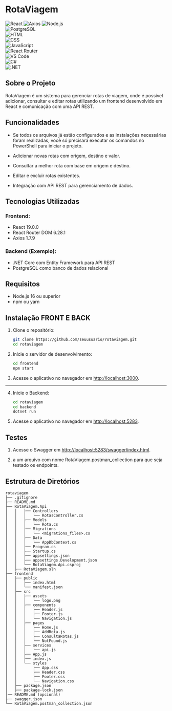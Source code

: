 # RotaViagem

![React](https://img.shields.io/badge/React-19.0.0-blue)
![Axios](https://img.shields.io/badge/Axios-1.7.9-blueviolet)
![Node.js](https://img.shields.io/badge/Node.js-18.x-green)  
![PostgreSQL](https://img.shields.io/badge/PostgreSQL-15.x-blue)  
![HTML](https://img.shields.io/badge/HTML-5.0-red)  
![CSS](https://img.shields.io/badge/CSS-3.0-blue)  
![JavaScript](https://img.shields.io/badge/JavaScript-ES6-yellow)  
![React Router](https://img.shields.io/badge/React%20Router-6.28.1-orange)  
![VS Code](https://img.shields.io/badge/VS%20Code-1.80.x-purple)  
![C#](https://img.shields.io/badge/C%23-10.0-blue)  
![.NET](https://img.shields.io/badge/.NET-7.0-purple)  

## Sobre o Projeto
RotaViagem é um sistema para gerenciar rotas de viagem, onde é possível adicionar, consultar e editar rotas utilizando um frontend desenvolvido em React e comunicação com uma API REST.

## Funcionalidades
- Se todos os arquivos já estão configurados e as instalações necessárias foram realizadas, você só precisará executar os comandos no PowerShell para iniciar o projeto.

- Adicionar novas rotas com origem, destino e valor.
- Consultar a melhor rota com base em origem e destino.
- Editar e excluir rotas existentes.
- Integração com API REST para gerenciamento de dados.

## Tecnologias Utilizadas

### Frontend:
- React 19.0.0
- React Router DOM 6.28.1
- Axios 1.7.9

### Backend (Exemplo):
- .NET Core com Entity Framework para API REST
- PostgreSQL como banco de dados relacional


## Requisitos
- Node.js 16 ou superior
- npm ou yarn

## Instalação FRONT E BACK

1. Clone o repositório:
   ```bash
   git clone https://github.com/seuusuario/rotaviagem.git
   cd rotaviagem
   ```

2. Inicie o servidor de desenvolvimento:
   ```bash
   cd frontend
   npm start
   ```

3. Acesse o aplicativo no navegador em [http://localhost:3000](http://localhost:3000).
----------------------------------------------
4. Inicie o Backend:
   ```bash
   cd rotaviagem
   cd backend
   dotnet run
   ```

5. Acesse o aplicativo no navegador em [http://localhost:5283](http://localhost:5283).

## Testes


1. Acesse o Swagger em [http://localhost:5283/swagger/index.html](http://localhost:5283).

2. a um arquivo com nome RotaViagem.postman_collection para que seja testado os endpoints. 

## Estrutura de Diretórios

```
rotaviagem
├── .gitignore
├── README.md
├── RotaViagem.Api
│   │   ├── Controllers
│   │   │   └── RotasController.cs
│   │   ├── Models
│   │   │   └── Rota.cs
│   │   ├── Migrations
│   │   │   └── <migrations_files>.cs
│   │   ├── Data
│   │   │   └── AppDbContext.cs
│   │   ├── Program.cs
│   │   ├── Startup.cs
│   │   ├── appsettings.json
│   │   ├── appsettings.Development.json
│   │   └── RotaViagem.Api.csproj
│   ├── RotaViagem.sln
├── frontend
│   ├── public
│   │   ├── index.html
│   │   └── manifest.json
│   ├── src
│   │   ├── assets
│   │   │   └── logo.png
│   │   ├── components
│   │   │   ├── Header.js
│   │   │   ├── Footer.js
│   │   │   └── Navigation.js
│   │   ├── pages
│   │   │   ├── Home.js
│   │   │   ├── AddRota.js
│   │   │   ├── ConsultaRotas.js
│   │   │   └── NotFound.js
│   │   ├── services
│   │   │   └── api.js
│   │   ├── App.js
│   │   ├── index.js
│   │   └── styles
│   │       ├── App.css
│   │       ├── Header.css
│   │       ├── Footer.css
│   │       └── Navigation.css
│   ├── package.json
│   ├── package-lock.json
│── README.md (opcional)
├── swagger.json
└── RotaViagem.postman_collection.json

```
